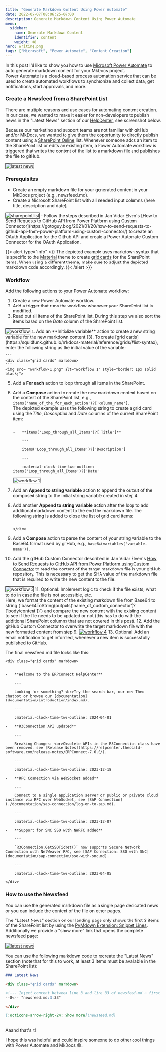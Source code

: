 ```yaml
---
title: "Generate Markdown Content Using Power Automate"
date: 2022-05-07T08:06:25+06:00
description: Generate Markdown Content Using Power Automate
menu:
  sidebar:
    name: Generate Markdown Content
    identifier: content
    weight: 08
hero: writing.png
tags: ["Microsoft", "Power Automate", "Content Creation"]
---
```



In this post I'd like to show you how to use [Microsoft Power Automate](https://www.microsoft.com/en-us/power-platform/products/power-automate) to auto generate markdown content for your MkDocs project.<br>
Power Automate is a cloud-based process automation service that can be used to create automated workflows to synchronize and collect data, get notifications, start approvals, and more. 

### Create a Newsfeed from a SharePoint List

There are multiple reasons and use cases for automating content creation.
In our case, we wanted to make it easier for non-developers to publish news in the "Latest News" section of our [HelpCenter](https://helpcenter.theobald-software.com/erpconnect/), see screenshot below.
<!--
{{< split 6 6 >}}
![latest-news](latest-news.jpg)
---
![sharepoint-list](sharepoint-list.jpg)
{{< /split >}}
-->

Because our marketing and support teams are not familiar with gitHub and/or MkDocs, we wanted to give them the opportunity to directly publish content using a [SharePoint Online](https://www.microsoft.com/en-us/microsoft-365/sharepoint/collaboration) list.
Whenever someone adds an item to the SharePoint list or edits an existing item, a Power Automate workflow is triggered that writes the content of the list to a markdown file and publishes the file to gitHub.

<img src= "latest-news.png" alt="latest news" style="border: 1px solid black;">

### Prerequisites

- Create an empty markdown file for your generated content in your MkDocs project (e.g., newsfeed.md).
- Create a Microsoft SharePoint list with all needed input columns (here title, description and date).<br>
<img src= "sharepoint-list.jpg" alt="sharepoint list" style="border: 1px solid black;">
- Follow the steps described in Jan Vidar Elven's [How to Send Requests to GitHub API from Power Platform using Custom Connector](https://gotoguy.blog/2021/01/20/how-to-send-requests-to-github-api-from-power-platform-using-custom-connector/) to create an OAuth Application for the Github API and create a Power Automate Custom Connector for the OAuth Application.
<!--- Create a new Power Automate worklow that is triggered when the SharePoint list is modified.-->

{{< alert type="info" >}}
The depicted example uses markdown syntax that is specific to the [Material](https://squidfunk.github.io/mkdocs-material/) theme to create [grid cards](https://squidfunk.github.io/mkdocs-material/reference/grids/) for the SharePoint items. When using a different theme, make sure to adjust the depicted markdown code accordingly.
{{< /alert >}}

### Workflow

Add the following actions to your Power Automate workflow:
1. Create a new Power Automate worklow.
2. Add a trigger that runs the workflow whenever your SharePoint list is modified.
3. Read out all items of the SharePoint list. During this step we also sort the items based on the *Date* column of the SharePoint list.
<img src= "workflow-0.png" alt="workflow" style="border: 1px solid black;">
4. Add an **Initialize variable** action to create a new string variable for the new markdown content (3). To create [grid cards](https://squidfunk.github.io/mkdocs-material/reference/grids/#list-syntax), enter the following string as the initial value of the variable:

    ```
    <div class="grid cards" markdown>
    ```
    <img src= "workflow-1.png" alt="workflow 1" style="border: 1px solid black;">
5. Add a **For each** action to loop through all items in the SharePoint.
6. Add a **Compose** action to create the new markdown content based on the content of the SharePoint list, e.g., `items('name_of_the_for_each_action')?['column_name']`. <br>
The depicted example uses the following string to create a grid card using the *Title*, *Description* and *Date* columns of the current SharePoint item:

    ```

    -   **items('Loop_through_all_Items')?['Title']**

        ---

        items('Loop_through_all_Items')?['Description']

        ---

        :material-clock-time-two-outline: items('Loop_through_all_Items')?['Date']
    ```
    <img src= "workflow-2.png" alt="workflow 2" style="border: 1px solid black;">
7. Add an **Append to string variable** action to append the output of the composed string to the initial string variable created in step 4. 
8. Add another **Append to string variable** action after the loop to add additional markdown content to the end the markdown file. The following string is added to close the list of grid card items:

    ```
    
    </div>
    ```
9. Add a **Compose** action to parse the content of your string variable to the Base64 format used by gitHub, e.g., `base64(variables('variable-name'))`.
10. Add the gitHub Custom Connector described in Jan Vidar Elven's [How to Send Requests to GitHub API from Power Platform using Custom Connector](https://gotoguy.blog/2021/01/20/how-to-send-requests-to-github-api-from-power-platform-using-custom-connector/) to read the content of the target markdown file in your gitHub repository. This is necessary to get the SHA value of the markdown file that is required to write the new content to the file.
<img src= "workflow-3.png" alt="workflow 3" style="border: 1px solid black;">
11. Optional: Implement logic to check if the file exists, what to do in case the file is not accessible, etc. <br>
Here, we format the content of the existing markdown file from Base64 to string (`base64ToString(outputs('name_of_custom_connector')?['body/content'])`) and compare the new content with the existing content to see if the file needs to be updated or not (this has to do with the additional SharePoint columns that are not covered in this post).
12. Add the gitHub Custom Connector to overwrite the target markdown file with the new formatted content from step 9.
<img src= "workflow-4.png" alt="workflow 4" style="border: 1px solid black;">
13. Optional: Add an email notification to get informed, whenever a new item is successfully published to GitHub.

The final newsfeed.md file looks like this:

```
<div class="grid cards" markdown>


-   **Welcome to the ERPConnect HelpCenter**

    ---

    Looking for something? <br>Try the search bar, our new Theo chatbot or browse our [documentation](documentation/introduction/index.md).

    ---

    :material-clock-time-two-outline: 2024-04-01

-   **R3Connection API updated**

    ---

    Breaking Changes: <br>Obsolete APIs in the R3Connection class have been removed, see [Release Notes](https://helpcenter.theobald-software.com/release-notes/ERPConnect-7.6.0/).

    ---

    :material-clock-time-two-outline: 2023-12-18

-   **RFC Connection via WebSocket added**

    ---

    Connect to a single application server or public or private cloud instance via RFC over WebSocket, see [SAP Connection](./documentation/sap-connection/log-on-to-sap.md). 

    ---

    :material-clock-time-two-outline: 2023-12-07

-   **Support for SNC SSO with NWRFC added**

    ---

    `R3Connection.GetSSOTicket()` now supports Secure Network Connection with NetWeaver RFC, see [SAP Connection: SSO with SNC](documentation/sap-connection/sso-with-snc.md).

    ---

    :material-clock-time-two-outline: 2023-04-05

</div>
```

### How to use the Newsfeed

You can use the generated markdown file as a single page dedicated news or you can include the content of the file on other pages.

The "Latest News" section on our landing page only shows the first 3 items of the SharePoint list by using the [PyMdown Extension: Snippet Lines](https://facelessuser.github.io/pymdown-extensions/extensions/snippets/#snippet-lines). Additionally we provide a "show more" link that opens the complete newsfeed page: 

<img src= "latest-news.jpg" alt="latest news" style="border: 1px solid black;">

You can use the following markdown code to recreate the "Latest News" section (note that for this to work, at least 3 items must be available in the SharePoint list):

``` markdown
### Latest News

<div class="grid cards" markdown>

<!--- Inject content between line 3 and line 33 of newsfeed.md ~ first 3 grid cards -->
--8<-- "newsfeed.md:3:33" 

</div>

[:octicons-arrow-right-24: Show more](newsfeed.md)
```
<br>
Aaand that's it! 

I hope this was helpful and could inspire someone to do other cool things with Power Automate and MkDocs :smile:.